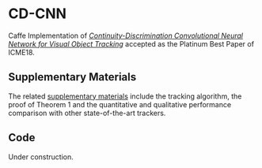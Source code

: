 # CD-CNN
Caffe Implementation of [*Continuity-Discrimination Convolutional Neural Network for Visual Object Tracking*](https://github.com/MathsXDC/CD-CNN/blob/master/camera-ready.pdf) accepted as the Platinum Best Paper of ICME18.

## Supplementary Materials
The related [supplementary materials](https://github.com/MathsXDC/CD-CNN/blob/master/supp.pdf) include the tracking algorithm, the proof of Theorem 1 and the quantitative and qualitative performance comparison with other state-of-the-art trackers.

## Code
Under construction.
